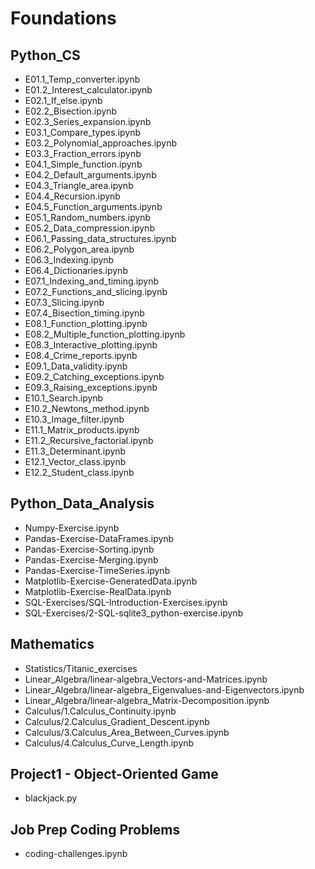 # Foundations

## Python_CS
  * E01.1_Temp_converter.ipynb
  * E01.2_Interest_calculator.ipynb
  * E02.1_If_else.ipynb
  * E02.2_Bisection.ipynb
  * E02.3_Series_expansion.ipynb
  * E03.1_Compare_types.ipynb
  * E03.2_Polynomial_approaches.ipynb
  * E03.3_Fraction_errors.ipynb
  * E04.1_Simple_function.ipynb
  * E04.2_Default_arguments.ipynb
  * E04.3_Triangle_area.ipynb
  * E04.4_Recursion.ipynb
  * E04.5_Function_arguments.ipynb
  * E05.1_Random_numbers.ipynb
  * E05.2_Data_compression.ipynb
  * E06.1_Passing_data_structures.ipynb
  * E06.2_Polygon_area.ipynb
  * E06.3_Indexing.ipynb
  * E06.4_Dictionaries.ipynb
  * E07.1_Indexing_and_timing.ipynb
  * E07.2_Functions_and_slicing.ipynb
  * E07.3_Slicing.ipynb
  * E07.4_Bisection_timing.ipynb
  * E08.1_Function_plotting.ipynb
  * E08.2_Multiple_function_plotting.ipynb
  * E08.3_Interactive_plotting.ipynb
  * E08.4_Crime_reports.ipynb
  * E09.1_Data_validity.ipynb
  * E09.2_Catching_exceptions.ipynb
  * E09.3_Raising_exceptions.ipynb
  * E10.1_Search.ipynb
  * E10.2_Newtons_method.ipynb
  * E10.3_Image_filter.ipynb
  * E11.1_Matrix_products.ipynb
  * E11.2_Recursive_factorial.ipynb
  * E11.3_Determinant.ipynb
  * E12.1_Vector_class.ipynb
  * E12.2_Student_class.ipynb

## Python_Data_Analysis
  * Numpy-Exercise.ipynb
  * Pandas-Exercise-DataFrames.ipynb
  * Pandas-Exercise-Sorting.ipynb
  * Pandas-Exercise-Merging.ipynb
  * Pandas-Exercise-TimeSeries.ipynb
  * Matplotlib-Exercise-GeneratedData.ipynb
  * Matplotlib-Exercise-RealData.ipynb
  * SQL-Exercises/SQL-Introduction-Exercises.ipynb
  * SQL-Exercises/2-SQL-sqlite3_python-exercise.ipynb

## Mathematics
  * Statistics/Titanic_exercises
  * Linear_Algebra/linear-algebra_Vectors-and-Matrices.ipynb
  * Linear_Algebra/linear-algebra_Eigenvalues-and-Eigenvectors.ipynb
  * Linear_Algebra/linear-algebra_Matrix-Decomposition.ipynb
  * Calculus/1.Calculus_Continuity.ipynb
  * Calculus/2.Calculus_Gradient_Descent.ipynb
  * Calculus/3.Calculus_Area_Between_Curves.ipynb
  * Calculus/4.Calculus_Curve_Length.ipynb

## Project1 - Object-Oriented Game
  * blackjack.py

## Job Prep Coding Problems
  * coding-challenges.ipynb
